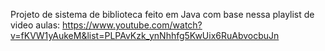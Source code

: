 Projeto de sistema de biblioteca feito em Java com base nessa playlist de video aulas: https://www.youtube.com/watch?v=fKVW1yAukeM&list=PLPAvKzk_ynNhhfg5KwUix6RuAbvocbuJn
